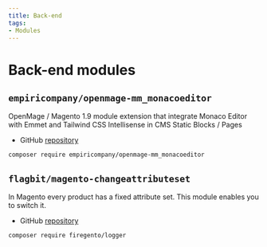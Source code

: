 ```yaml
---
title: Back-end
tags:
- Modules
---
```


# Back-end modules

## `empiricompany/openmage-mm_monacoeditor`
OpenMage / Magento 1.9 module extension that integrate Monaco Editor with Emmet and Tailwind CSS Intellisense in CMS Static Blocks / Pages

- GitHub [repository](https://github.com/empiricompany/openmage-mm_monacoeditor)

```bash
composer require empiricompany/openmage-mm_monacoeditor
```

## `flagbit/magento-changeattributeset`
In Magento every product has a fixed attribute set. This module enables you to switch it.

- GitHub [repository](https://github.com/flagbit/Magento-ChangeAttributeSet)

```bash
composer require firegento/logger
```
